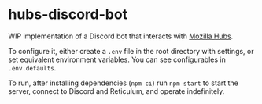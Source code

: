 # hubs-discord-bot

WIP implementation of a Discord bot that interacts with [Mozilla Hubs](https://hubs.mozilla.com).

To configure it, either create a `.env` file in the root directory with settings, or set equivalent environment
variables. You can see configurables in `.env.defaults`.

To run, after installing dependencies (`npm ci`) run `npm start` to start the server, connect to Discord and Reticulum,
and operate indefinitely.

